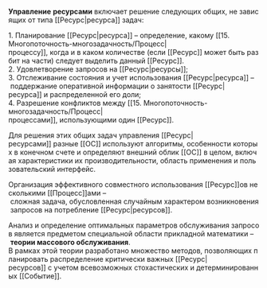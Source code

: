 **Управление** **ресурсами** включает решение следующих общих, не зависящих от типа [[Ресурс|ресурса]] задач:

1. Планирование [[Ресурс|ресурса]] – определение, какому [[15. Многопоточность-многозадачность/Процесс|процессу]], когда и в каком количестве (если [[Ресурс]] может быть разбит на части) следует выделить данный [[Ресурс]].
2. Удовлетворение запросов на [[Ресурс|ресурсы]];
3. Отслеживание состояния и учет использования [[Ресурс|ресурса]] – поддержание оперативной информации о занятости [[Ресурс|ресурса]] и распределенной его доли;
4. Разрешение конфликтов между [[15. Многопоточность-многозадачность/Процесс|процессами]], использующими один [[Ресурс]].

Для решения этих общих задач управления [[Ресурс|ресурсами]] разные [[ОС]] используют алгоритмы, особенности которых в конечном счете и определяют внешний облик [[ОС]] в целом, включая характеристики их производительности, область применения и пользовательский интерфейс.

Организация эффективного совместного использования [[Ресурс]]ов несколькими [[Процесс]]ами – сложная задача, обусловленная случайным характером возникновения запросов на потребление [[Ресурс|ресурсов]]. 

Анализ и определение оптимальных параметров обслуживания запросов является предметом специальной области прикладной математики – **теории массового обслуживания**. 
В рамках этой теории разработано множество методов, позволяющих планировать распределение критически важных [[Ресурс|ресурсов]] с учетом всевозможных стохастических и детерминированных [[Событие]].
